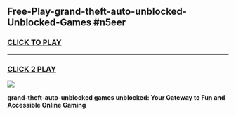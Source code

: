 
## Free-Play-grand-theft-auto-unblocked-Unblocked-Games #n5eer
<h3>
<a href="https://news.freeplayer.one?title=grand-theft-auto-unblocked&ref=8M">CLICK TO PLAY</a></h3>
<hr>

<h3>
<a href="https://news.freeplayer.one?title=grand-theft-auto-unblocked&ref=8M">CLICK 2 PLAY</a>
  
</h3>

<a href="https://news.freeplayer.one?title=grand-theft-auto-unblocked&ref=8M"><img src="https://clearcache.store/games.png"></a>


**grand-theft-auto-unblocked games unblocked: Your Gateway to Fun and Accessible Online Gaming**
